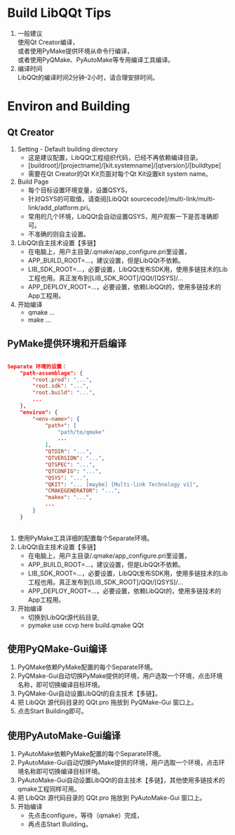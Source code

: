 # Build LibQQt Tips  

1. 一般建议    
使用Qt Creator编译，  
或者使用PyMake提供环境从命令行编译，  
或者使用PyQMake、PyAutoMake等专用编译工具编译。    
2. 编译时间  
LibQQt的编译时间2分钟-2小时，请合理安排时间。  

# Environ and Building  

## Qt Creator   

1. Setting - Default building directory  
    - 这是建议配置，LibQQt工程组织代码，已经不再依赖编译目录。
    - [buildroot]/[projectname]/[kit.systemname]/[qtversion]/[buildtype]
    - 需要在Qt Creator的Qt Kit页面对每个Qt Kit设置kit system name。
2. Build Page
    - 每个目标设置环境变量，设置QSYS，
    - 针对QSYS的可取值，请查阅[LibQQt sourcecode]/multi-link/multi-link/add_platform.pri。  
    - 常用的几个环境，LibQQt会自动设置QSYS，用户观察一下是否准确即可。
    - 不准确的则自主设置。
3. LibQQt自主技术设置【多链】
    - 在电脑上，用户主目录/.qmake/app_configure.pri里设置，
    - APP_BUILD_ROOT=...，建议设置，但是LibQQt不依赖。
    - LIB_SDK_ROOT=...，必要设置，LibQQt发布SDK用，使用多链技术的Lib工程也用。真正发布到[LIB_SDK_ROOT]/QQt/[QSYS]/...
    - APP_DEPLOY_ROOT=...，必要设置，依赖LibQQt的，使用多链技术的App工程用。  
4. 开始编译
    - qmake ...
    - make ...

## PyMake提供环境和开启编译  

```json  

Separate 环境的设置：
    "path-assemblage": {
        "root.prod": "...",
        "root.sdk": "...",
        "root.build": "...",
        ...
    },
    "environ": {
        "<env-name>": {
            "path+": [
                "path/to/qmake"
                ...
            ],
            "QTDIR": "...",
            "QTVERSION": "...",
            "QTSPEC": "...",
            "QTCONFIG": "...",
            "QSYS": "...",
            "QKIT": "... [maybe] [Multi-link Technology v1]",
            "CMAKEGENERATOR": "...",
            "makex": "...",
            ...
        }
    }
    
```

1. 使用PyMake工具详细的配置每个Separate环境。  
1. LibQQt自主技术设置【多链】
    - 在电脑上，用户主目录/.qmake/app_configure.pri里设置，
    - APP_BUILD_ROOT=...，建议设置，但是LibQQt不依赖。
    - LIB_SDK_ROOT=...，必要设置，LibQQt发布SDK用，使用多链技术的Lib工程也用。真正发布到[LIB_SDK_ROOT]/QQt/[QSYS]/...
    - APP_DEPLOY_ROOT=...，必要设置，依赖LibQQt的，使用多链技术的App工程用。  
1. 开始编译
    - 切换到LibQQt源代码目录,  
    - pymake use <env-name> ccvp here build.qmake QQt

## 使用PyQMake-Gui编译  

1. PyQMake依赖PyMake配置的每个Separate环境。
1. PyQMake-Gui自动切换PyMake提供的环境，用户选取一个环境，点击环境名称，即可切换编译目标环境。
1. PyQMake-Gui自动设置LibQQt的自主技术【多链】。
1. 把 LibQQt 源代码目录的 QQt.pro 拖放到 PyQMake-Gui 窗口上。
2. 点击Start Building即可。  

## 使用PyAutoMake-Gui编译  

1. PyAutoMake依赖PyMake配置的每个Separate环境。
1. PyAutoMake-Gui自动切换PyMake提供的环境，用户选取一个环境，点击环境名称即可切换编译目标环境。
1. PyAutoMake-Gui自动设置LibQQt的自主技术【多链】，其他使用多链技术的qmake工程同样可用。
1. 把 LibQQt 源代码目录的 QQt.pro 拖放到 PyAutoMake-Gui 窗口上。
2. 开始编译  
    - 先点击configure，等待（qmake）完成，  
    - 再点击Start Building。  

